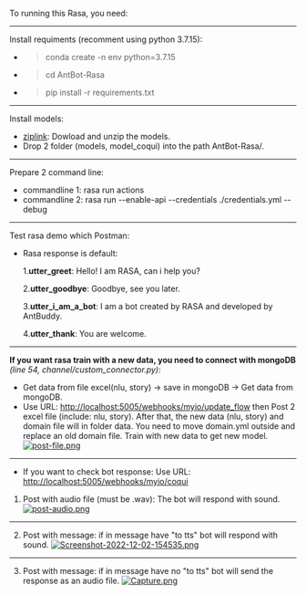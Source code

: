 To running this Rasa, you need:

---------------------------
Install requiments (recomment using python 3.7.15):
* > conda create -n env python=3.7.15
* > cd AntBot-Rasa
* > pip install -r requirements.txt
----------------------
Install models:
* [ziplink](https://drive.google.com/drive/folders/1do-OoHGCNz63VBuYcEUdcdodtfry0nqH): Dowload and unzip the models.
* Drop 2 folder (models, model_coqui) into the path AntBot-Rasa/.
----------------------------
Prepare 2 command line:
* commandline 1: rasa run actions
* commandline 2: rasa run --enable-api --credentials ./credentials.yml --debug
----------------------------
Test rasa demo which Postman: 
* Rasa response is default:

  1.**utter_greet**: Hello! I am RASA, can i help you?

  2.**utter_goodbye**: Goodbye, see you later.

  3.**utter_i_am_a_bot**: I am a bot created by RASA and developed by AntBuddy.

  4.**utter_thank**: You are welcome.
-----------------------------
**If you want rasa train with a new data, you need to connect with mongoDB** *(line 54, channel/custom_connector.py)*:
* Get data from file excel(nlu, story) -> save in mongoDB -> Get data from mongoDB. 
* Use URL: [http://localhost:5005/webhooks/myio/update_flow](http://localhost:5005/webhooks/myio/update_flow) then Post 2 excel file (include: nlu, story). After that, the new data (nlu, story) and domain file will in folder data. You need to move domain.yml outside and replace an old domain file. Train with new data to get new model.
[![post-file.png](https://i.postimg.cc/j2k8VTNv/post-file.png)](https://postimg.cc/JHZ3J9pB)
-----------------------------------

* If you want to check bot response: Use URL: [http://localhost:5005/webhooks/myio/coqui](http://localhost:5005/webhooks/myio/coqui) 
  
1. Post with audio file (must be .wav): The bot will respond with sound.
  [![post-audio.png](https://i.postimg.cc/DzyXtMQY/post-audio.png)](https://postimg.cc/182XFMjp)
-------------------------
  2. Post with message: if in message have "to tts" bot will respond with sound.
  [![Screenshot-2022-12-02-154535.png](https://i.postimg.cc/kgVrfnzj/Screenshot-2022-12-02-154535.png)](https://postimg.cc/4YTF3TJt)
-------------------------
  3. Post with message: if in message have no "to tts" bot will send the response as an audio file.
  [![Capture.png](https://i.postimg.cc/RhxCxw8V/Capture.png)](https://postimg.cc/YG8B1LMJ)
